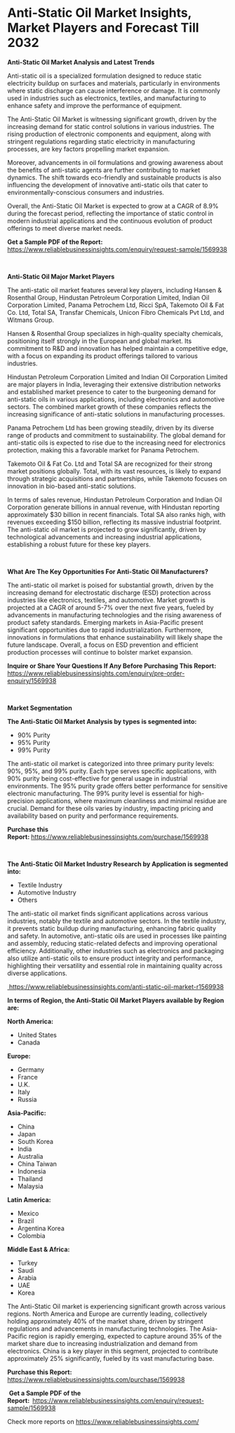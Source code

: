 <p><h1>Anti-Static Oil Market Insights, Market Players and Forecast Till 2032</h1></p><p><strong>Anti-Static Oil Market Analysis and Latest Trends</strong></p>
<p><p>Anti-static oil is a specialized formulation designed to reduce static electricity buildup on surfaces and materials, particularly in environments where static discharge can cause interference or damage. It is commonly used in industries such as electronics, textiles, and manufacturing to enhance safety and improve the performance of equipment. </p><p>The Anti-Static Oil Market is witnessing significant growth, driven by the increasing demand for static control solutions in various industries. The rising production of electronic components and equipment, along with stringent regulations regarding static electricity in manufacturing processes, are key factors propelling market expansion. </p><p>Moreover, advancements in oil formulations and growing awareness about the benefits of anti-static agents are further contributing to market dynamics. The shift towards eco-friendly and sustainable products is also influencing the development of innovative anti-static oils that cater to environmentally-conscious consumers and industries. </p><p>Overall, the Anti-Static Oil Market is expected to grow at a CAGR of 8.9% during the forecast period, reflecting the importance of static control in modern industrial applications and the continuous evolution of product offerings to meet diverse market needs.</p></p>
<p><strong>Get a Sample PDF of the Report:&nbsp;</strong> <a href="https://www.reliablebusinessinsights.com/enquiry/request-sample/1569938?utm_campaign=2274&utm_medium=2&utm_source=Github&utm_content=ia&utm_term=25032025&utm_id=anti-static-oil">https://www.reliablebusinessinsights.com/enquiry/request-sample/1569938</a></p>
<p>&nbsp;</p>
<p><strong>Anti-Static Oil Major Market Players</strong></p>
<p><p>The anti-static oil market features several key players, including Hansen & Rosenthal Group, Hindustan Petroleum Corporation Limited, Indian Oil Corporation Limited, Panama Petrochem Ltd, Ricci SpA, Takemoto Oil & Fat Co. Ltd, Total SA, Transfar Chemicals, Unicon Fibro Chemicals Pvt Ltd, and Witmans Group. </p><p>Hansen & Rosenthal Group specializes in high-quality specialty chemicals, positioning itself strongly in the European and global market. Its commitment to R&D and innovation has helped maintain a competitive edge, with a focus on expanding its product offerings tailored to various industries.</p><p>Hindustan Petroleum Corporation Limited and Indian Oil Corporation Limited are major players in India, leveraging their extensive distribution networks and established market presence to cater to the burgeoning demand for anti-static oils in various applications, including electronics and automotive sectors. The combined market growth of these companies reflects the increasing significance of anti-static solutions in manufacturing processes.</p><p>Panama Petrochem Ltd has been growing steadily, driven by its diverse range of products and commitment to sustainability. The global demand for anti-static oils is expected to rise due to the increasing need for electronics protection, making this a favorable market for Panama Petrochem.</p><p>Takemoto Oil & Fat Co. Ltd and Total SA are recognized for their strong market positions globally. Total, with its vast resources, is likely to expand through strategic acquisitions and partnerships, while Takemoto focuses on innovation in bio-based anti-static solutions.</p><p>In terms of sales revenue, Hindustan Petroleum Corporation and Indian Oil Corporation generate billions in annual revenue, with Hindustan reporting approximately $30 billion in recent financials. Total SA also ranks high, with revenues exceeding $150 billion, reflecting its massive industrial footprint. The anti-static oil market is projected to grow significantly, driven by technological advancements and increasing industrial applications, establishing a robust future for these key players.</p></p>
<p>&nbsp;</p>
<p><strong>What Are The Key Opportunities For Anti-Static Oil Manufacturers?</strong></p>
<p><p>The anti-static oil market is poised for substantial growth, driven by the increasing demand for electrostatic discharge (ESD) protection across industries like electronics, textiles, and automotive. Market growth is projected at a CAGR of around 5-7% over the next five years, fueled by advancements in manufacturing technologies and the rising awareness of product safety standards. Emerging markets in Asia-Pacific present significant opportunities due to rapid industrialization. Furthermore, innovations in formulations that enhance sustainability will likely shape the future landscape. Overall, a focus on ESD prevention and efficient production processes will continue to bolster market expansion.</p></p>
<p><strong>Inquire or Share Your Questions If Any Before Purchasing This Report:</strong> <a href="https://www.reliablebusinessinsights.com/enquiry/pre-order-enquiry/1569938?utm_campaign=2274&utm_medium=2&utm_source=Github&utm_content=ia&utm_term=25032025&utm_id=anti-static-oil">https://www.reliablebusinessinsights.com/enquiry/pre-order-enquiry/1569938</a></p>
<p>&nbsp;</p>
<p><strong>Market Segmentation</strong></p>
<p><strong>The Anti-Static Oil Market Analysis by types is segmented into:</strong></p>
<p><ul><li>90% Purity</li><li>95% Purity</li><li>99% Purity</li></ul></p>
<p><p>The anti-static oil market is categorized into three primary purity levels: 90%, 95%, and 99% purity. Each type serves specific applications, with 90% purity being cost-effective for general usage in industrial environments. The 95% purity grade offers better performance for sensitive electronic manufacturing. The 99% purity level is essential for high-precision applications, where maximum cleanliness and minimal residue are crucial. Demand for these oils varies by industry, impacting pricing and availability based on purity and performance requirements.</p></p>
<p><strong>Purchase this Report:&nbsp;</strong><a href="https://www.reliablebusinessinsights.com/purchase/1569938?utm_campaign=2274&utm_medium=2&utm_source=Github&utm_content=ia&utm_term=25032025&utm_id=anti-static-oil">https://www.reliablebusinessinsights.com/purchase/1569938</a></p>
<p>&nbsp;</p>
<p><strong>The Anti-Static Oil Market Industry Research by Application is segmented into:</strong></p>
<p><ul><li>Textile Industry</li><li>Automotive Industry</li><li>Others</li></ul></p>
<p><p>The anti-static oil market finds significant applications across various industries, notably the textile and automotive sectors. In the textile industry, it prevents static buildup during manufacturing, enhancing fabric quality and safety. In automotive, anti-static oils are used in processes like painting and assembly, reducing static-related defects and improving operational efficiency. Additionally, other industries such as electronics and packaging also utilize anti-static oils to ensure product integrity and performance, highlighting their versatility and essential role in maintaining quality across diverse applications.</p></p>
<p><a href="https://www.reliablebusinessinsights.com/anti-static-oil-market-r1569938?utm_campaign=2274&utm_medium=2&utm_source=Github&utm_content=ia&utm_term=25032025&utm_id=anti-static-oil">&nbsp;https://www.reliablebusinessinsights.com/anti-static-oil-market-r1569938</a></p>
<p><strong>In terms of Region, the Anti-Static Oil Market Players available by Region are:</strong></p>
<p>
    <p> <strong> North America: </strong>
        <ul>
            <li>United States</li>
            <li>Canada</li>
        </ul>
        </p> 
    <p> <strong> Europe: </strong>
        <ul>
            <li>Germany</li>
            <li>France</li>
            <li>U.K.</li>
            <li>Italy</li>
            <li>Russia</li>
        </ul>
        </p> 
    <p> <strong> Asia-Pacific: </strong>
        <ul>
            <li>China</li>
            <li>Japan</li>
            <li>South Korea</li>
            <li>India</li>
            <li>Australia</li>
            <li>China Taiwan</li>
            <li>Indonesia</li>
            <li>Thailand</li>
            <li>Malaysia</li>
        </ul>
        </p> 
    <p> <strong> Latin America: </strong>
        <ul>
            <li>Mexico</li>
            <li>Brazil</li>
            <li>Argentina Korea</li>
            <li>Colombia</li>
        </ul>
        </p> 
    <p> <strong> Middle East & Africa: </strong>
        <ul>
            <li>Turkey</li>
            <li>Saudi</li>
            <li>Arabia</li>
            <li>UAE</li>
            <li>Korea</li>
        </ul>
    </p>
    </p>
<p><p>The Anti-Static Oil market is experiencing significant growth across various regions. North America and Europe are currently leading, collectively holding approximately 40% of the market share, driven by stringent regulations and advancements in manufacturing technologies. The Asia-Pacific region is rapidly emerging, expected to capture around 35% of the market share due to increasing industrialization and demand from electronics. China is a key player in this segment, projected to contribute approximately 25% significantly, fueled by its vast manufacturing base.</p></p>
<p><strong>Purchase this Report: </strong><a href="https://www.reliablebusinessinsights.com/purchase/1569938?utm_campaign=2274&utm_medium=2&utm_source=Github&utm_content=ia&utm_term=25032025&utm_id=anti-static-oil">https://www.reliablebusinessinsights.com/purchase/1569938</a></p>
<p>&nbsp;<strong>Get a Sample PDF of the Report:&nbsp;&nbsp;</strong><a href="https://www.reliablebusinessinsights.com/enquiry/request-sample/1569938?utm_campaign=2274&utm_medium=2&utm_source=Github&utm_content=ia&utm_term=25032025&utm_id=anti-static-oil">https://www.reliablebusinessinsights.com/enquiry/request-sample/1569938</a></p>
<p><strong></strong></p>
<p>Check more reports on <a href="https://www.reliablebusinessinsights.com/?utm_campaign=2274&utm_medium=2&utm_source=Github&utm_content=ia&utm_term=25032025&utm_id=anti-static-oil">https://www.reliablebusinessinsights.com/</a></p>
